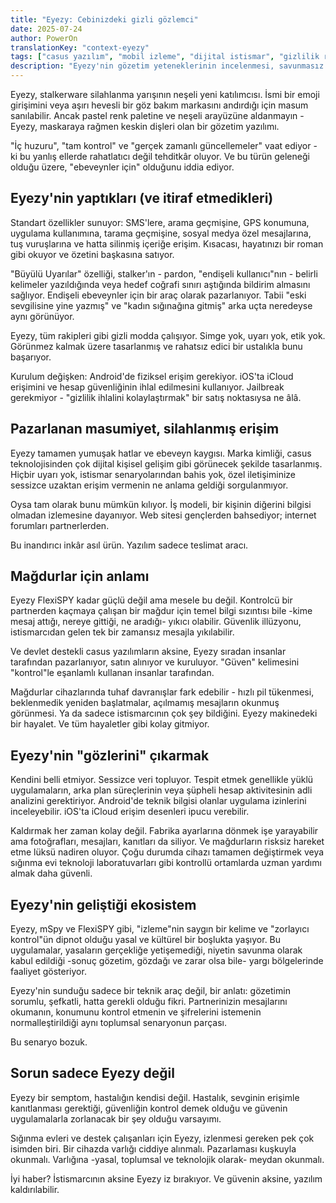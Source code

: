 ```yaml
---
title: "Eyezy: Cebinizdeki gizli gözlemci"
date: 2025-07-24
author: PowerOn
translationKey: "context-eyezy"
tags: ["casus yazılım", "mobil izleme", "dijital istismar", "gizlilik riskleri", "mağdurlar için güvenlik"]
description: "Eyezy'nin gözetim yeteneklerinin incelenmesi, savunmasız kullanıcıları nasıl hedef aldığı ve saha çalışanlarının onu tespit etmek için bilmesi gerekenler."
---
```


Eyezy, stalkerware silahlanma yarışının neşeli yeni katılımcısı. İsmi bir emoji girişimini veya aşırı hevesli bir göz bakım markasını andırdığı için masum sanılabilir. Ancak pastel renk paletine ve neşeli arayüzüne aldanmayın - Eyezy, maskaraya rağmen keskin dişleri olan bir gözetim yazılımı.

"İç huzuru", "tam kontrol" ve "gerçek zamanlı güncellemeler" vaat ediyor - ki bu yanlış ellerde rahatlatıcı değil tehditkâr oluyor. Ve bu türün geleneği olduğu üzere, "ebeveynler için" olduğunu iddia ediyor.

## Eyezy'nin yaptıkları (ve itiraf etmedikleri)

Standart özellikler sunuyor: SMS'lere, arama geçmişine, GPS konumuna, uygulama kullanımına, tarama geçmişine, sosyal medya özel mesajlarına, tuş vuruşlarına ve hatta silinmiş içeriğe erişim. Kısacası, hayatınızı bir roman gibi okuyor ve özetini başkasına satıyor.

"Büyülü Uyarılar" özelliği, stalker'ın - pardon, "endişeli kullanıcı"nın - belirli kelimeler yazıldığında veya hedef coğrafi sınırı aştığında bildirim almasını sağlıyor. Endişeli ebeveynler için bir araç olarak pazarlanıyor. Tabii "eski sevgilisine yine yazmış" ve "kadın sığınağına gitmiş" arka uçta neredeyse aynı görünüyor.

Eyezy, tüm rakipleri gibi gizli modda çalışıyor. Simge yok, uyarı yok, etik yok. Görünmez kalmak üzere tasarlanmış ve rahatsız edici bir ustalıkla bunu başarıyor.

Kurulum değişken: Android'de fiziksel erişim gerekiyor. iOS'ta iCloud erişimini ve hesap güvenliğinin ihlal edilmesini kullanıyor. Jailbreak gerekmiyor - "gizlilik ihlalini kolaylaştırmak" bir satış noktasıysa ne âlâ.

## Pazarlanan masumiyet, silahlanmış erişim

Eyezy tamamen yumuşak hatlar ve ebeveyn kaygısı. Marka kimliği, casus teknolojisinden çok dijital kişisel gelişim gibi görünecek şekilde tasarlanmış. Hiçbir uyarı yok, istismar senaryolarından bahis yok, özel iletişiminize sessizce uzaktan erişim vermenin ne anlama geldiği sorgulanmıyor.

Oysa tam olarak bunu mümkün kılıyor. İş modeli, bir kişinin diğerini bilgisi olmadan izlemesine dayanıyor. Web sitesi gençlerden bahsediyor; internet forumları partnerlerden.

Bu inandırıcı inkâr asıl ürün. Yazılım sadece teslimat aracı.

## Mağdurlar için anlamı

Eyezy FlexiSPY kadar güçlü değil ama mesele bu değil. Kontrolcü bir partnerden kaçmaya çalışan bir mağdur için temel bilgi sızıntısı bile -kime mesaj attığı, nereye gittiği, ne aradığı- yıkıcı olabilir. Güvenlik illüzyonu, istismarcıdan gelen tek bir zamansız mesajla yıkılabilir.

Ve devlet destekli casus yazılımların aksine, Eyezy sıradan insanlar tarafından pazarlanıyor, satın alınıyor ve kuruluyor. "Güven" kelimesini "kontrol"le eşanlamlı kullanan insanlar tarafından.

Mağdurlar cihazlarında tuhaf davranışlar fark edebilir - hızlı pil tükenmesi, beklenmedik yeniden başlatmalar, açılmamış mesajların okunmuş görünmesi. Ya da sadece istismarcının çok şey bildiğini. Eyezy makinedeki bir hayalet. Ve tüm hayaletler gibi kolay gitmiyor.

## Eyezy'nin "gözlerini" çıkarmak

Kendini belli etmiyor. Sessizce veri topluyor. Tespit etmek genellikle yüklü uygulamaların, arka plan süreçlerinin veya şüpheli hesap aktivitesinin adli analizini gerektiriyor. Android'de teknik bilgisi olanlar uygulama izinlerini inceleyebilir. iOS'ta iCloud erişim desenleri ipucu verebilir.

Kaldırmak her zaman kolay değil. Fabrika ayarlarına dönmek işe yarayabilir ama fotoğrafları, mesajları, kanıtları da siliyor. Ve mağdurların risksiz hareket etme lüksü nadiren oluyor. Çoğu durumda cihazı tamamen değiştirmek veya sığınma evi teknoloji laboratuvarları gibi kontrollü ortamlarda uzman yardımı almak daha güvenli.

## Eyezy'nin geliştiği ekosistem

Eyezy, mSpy ve FlexiSPY gibi, "izleme"nin saygın bir kelime ve "zorlayıcı kontrol"ün dipnot olduğu yasal ve kültürel bir boşlukta yaşıyor. Bu uygulamalar, yasaların gerçekliğe yetişemediği, niyetin savunma olarak kabul edildiği -sonuç gözetim, gözdağı ve zarar olsa bile- yargı bölgelerinde faaliyet gösteriyor.

Eyezy'nin sunduğu sadece bir teknik araç değil, bir anlatı: gözetimin sorumlu, şefkatli, hatta gerekli olduğu fikri. Partnerinizin mesajlarını okumanın, konumunu kontrol etmenin ve şifrelerini istemenin normalleştirildiği aynı toplumsal senaryonun parçası.

Bu senaryo bozuk.

## Sorun sadece Eyezy değil

Eyezy bir semptom, hastalığın kendisi değil. Hastalık, sevginin erişimle kanıtlanması gerektiği, güvenliğin kontrol demek olduğu ve güvenin uygulamalarla zorlanacak bir şey olduğu varsayımı.

Sığınma evleri ve destek çalışanları için Eyezy, izlenmesi gereken pek çok isimden biri. Bir cihazda varlığı ciddiye alınmalı. Pazarlaması kuşkuyla okunmalı. Varlığına -yasal, toplumsal ve teknolojik olarak- meydan okunmalı.

İyi haber? İstismarcının aksine Eyezy iz bırakıyor. Ve güvenin aksine, yazılım kaldırılabilir.
